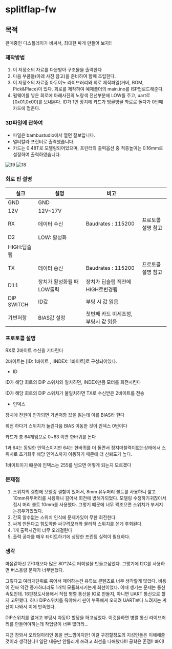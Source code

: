 # splitflap-fw
## 목적

판매중인 디스플레이가 비싸서, 최대한 싸게 만들어 보자!!

### 제작방법

1. 이 저장소의 자료를 다운받아 구조물을 출력한다
2. 다음 부품들(아래 사진 참고)을 준비하여 함께 조립한다. 
3. 이 저장소의 자료중 아두이노 라이브러리와 회로 제작파일(거버, BOM, Pick&Place)이 있다. 회로를 제작하여 예제폴더의 main.ino를 ISP업로드해준다.
4. 펌웨어를 넣은 회로에 아래사진의 노랑색 전선부분에 LOW를 주고, uart로 [0x01,0x00]를 보내본다. ID가 1인 장치에 카드가 빙글빙글 촤르르 돌다가 0번째카드에 멈춘다.
   
### 3D파일에 관하여

* 파일은 bambustudio에서 열면 잘보입니다.
* 멀티칼라 프린터로 출력했습니다.
* 카드는 0.48T로 모델링되어있으며, 프린터의 출력옵션 중 적층높이는 0.16mm로 설정하여 출력하였습니다.

![19](https://github.com/user-attachments/assets/042c8f40-31cf-4845-947a-56d1f3eb404b)
![18](https://github.com/user-attachments/assets/e06d69c2-7e17-4adc-8fc9-3cda1ab0eaa7)


### 회로 핀 설명

| 실크 | 설명 | 비고 |  |
| --- | --- | --- | --- |
| GND | GND |  |  |
| 12V | 12V~17V |  |  |
| RX | 데이터 수신 | Baudrates : 115200  | 프로토콜 설명 참고 |
| D2 | LOW: 활성화
HIGH:딥슬립 |  |  |
| TX | 데이터 송신 | Baudrates : 115200  | 프로토콜 설명 참고 |
| D11 | 장치가 활성화될 때 LOW출력 | 장치가 딥슬립 직전에 HIGH로변경됨 |  |
| DIP SWITCH | ID값 | 부팅 시 값 읽음 |  |
| 가변저항 | BIAS값 설정 | 첫번째 카드 미세조정, 부팅시 값 읽음 |  |

### 프로토콜 설명

RX로 2바이트 수신을 기다린다

2바이트는  [ID: 1바이트 , IINDEX: 1바이트]로 구성되어있다.

- ID

ID가 해당 회로의 DIP 스위치와 일치하면, INDEX만큼 모터를 회전시킨다

ID가 해당 회로의 DIP 스위치가 불일치하면 TX로 수신받은 2바이트를 전송

- 인덱스

장치에 전원이 인가되면 가변저항 값을 읽는데 이를 BIAS라 한다

회전 하다가 스위치가 눌린다음 BIAS 이동한 것이 인덱스 0번이다

카드가 총 64개임으로 0~63 이면 한바퀴를 돈다

1과 64는 동일한 인덱스이지만 64는 한바퀴를 더 돌면서 정지마찰력이없는상태에서 스위치로 초기화후 해당 인덱스까지 이동하기 때문에 더 신뢰도가 높다.

1바이트이기 떄문에 인덱스는 255를 넘으면 어떻게 되는지 모르겠다

 

### 문제점

1. 스위치의 결합에 모델링 결함이 있어서, 8mm 유두머리 볼트를 사용하니 짧고 10mm유두머리를 사용하니 길어서 회전에 방해가되었다. 모델링 수정하기귀찮아서  접시 머리 볼트 10mm를 사용했다. 그렇기 떄문에 너무 꽉조으면 스위치가 부서지는경우가있었다.
2. 간혹 알수없는 스위치 인식에 문제가있어 무한 회전한다.
3. 싸게 만든다고 힘도약한 싸구려모터와 물리적 스위치를 쓴게 후회된다. 
4. 1개 출력시간이 너무 오래걸린다
5. 출력 공차를 매우 타이트하기에 상당한 프린팅 실력이 필요하다.

### 생각

마음같아선 270개보다 많은 80*24로 터미널을 만들고싶었다. 그렇기에 I2C를 사용하면 버스용량 문제가 너무뻔했다.

그렇다고 여러개단위로 묶어서 제어하는건  유튜브 콘텐츠로 너무 생각할게 많았다. 비용이 진짜 약간 증가하더라도  1개씩 모듈화시키는게 최선이었다. 이때 생기는 문제는 통신속도인데. 16핀정도사용해서 직접 병렬 통신을 IO로 만들지, 아니면 UART 통신으로  할지 고민했다. 허나 DIP스위치를 둬야해서 핀이 부족해져 오히려 UART보다 느려지는 계산이 나와서 이에 만족했다.

DIP스위치를 없애고 부팅시 자동ID 할당을 하고싶었다. 이것을하면 병렬 통신 라이브러리를 만들어야하는데 작업량이 너무 많더라… 

지금 잠와서 오타덩아리인 똥을 싼느낌이지만! 이걸 구경할정도의 지성인들은 이해해줄것이라 생각한다!! 일단 내용만 안틀리게 쓰려고 최선을 다해봤다!!! 공학은 존잼!! 빠이!
